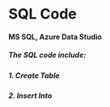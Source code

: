 # SQL Code

#### MS SQL, Azure Data Studio

##### The SQL code include:

##### 1. Create Table
##### 2. Insert Into
